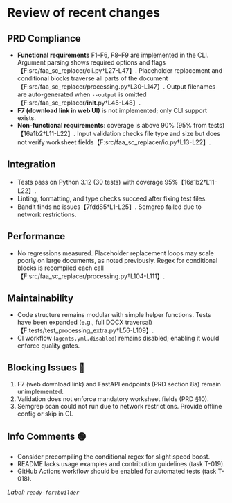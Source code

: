 # Review of recent changes

## PRD Compliance

- **Functional requirements** F1–F6, F8–F9 are implemented in the CLI. Argument parsing shows required options and flags【F:src/faa_sc_replacer/cli.py†L27-L47】. Placeholder replacement and conditional blocks traverse all parts of the document【F:src/faa_sc_replacer/processing.py†L30-L147】. Output filenames are auto-generated when `--output` is omitted【F:src/faa_sc_replacer/__init__.py†L45-L48】.
- **F7 (download link in web UI)** is not implemented; only CLI support exists.
- **Non-functional requirements**: coverage is above 90% (95% from tests)【16a1b2†L11-L22】. Input validation checks file type and size but does not verify worksheet fields【F:src/faa_sc_replacer/io.py†L13-L22】.

## Integration

- Tests pass on Python 3.12 (30 tests) with coverage 95%【16a1b2†L11-L22】.
- Linting, formatting, and type checks succeed after fixing test files.
- Bandit finds no issues【7fdd85†L1-L25】. Semgrep failed due to network restrictions.

## Performance

- No regressions measured. Placeholder replacement loops may scale poorly on large documents, as noted previously. Regex for conditional blocks is recompiled each call【F:src/faa_sc_replacer/processing.py†L104-L111】.

## Maintainability

- Code structure remains modular with simple helper functions. Tests have been expanded (e.g., full DOCX traversal)【F:tests/test_processing_extra.py†L56-L109】.
- CI workflow (`agents.yml.disabled`) remains disabled; enabling it would enforce quality gates.

## Blocking Issues 🔴

1. F7 (web download link) and FastAPI endpoints (PRD section 8a) remain unimplemented.
2. Validation does not enforce mandatory worksheet fields (PRD §10).
3. Semgrep scan could not run due to network restrictions. Provide offline config or skip in CI.

## Info Comments 🟢

- Consider precompiling the conditional regex for slight speed boost.
- README lacks usage examples and contribution guidelines (task T-019).
- GitHub Actions workflow should be enabled for automated tests (task T-018).

_Label: `ready-for:builder`_
